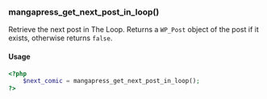 ### mangapress_get_next_post_in_loop()

Retrieve the next post in The Loop. Returns a `WP_Post` object of the post if it exists, otherwise returns `false`.

#### Usage
```php
<?php
    $next_comic = mangapress_get_next_post_in_loop();
?>
```
